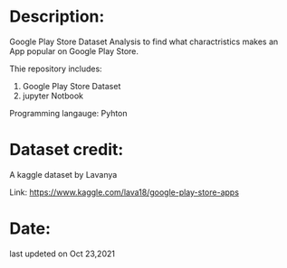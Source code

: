 
# Description:
Google Play Store Dataset Analysis to find what charactristics  makes an App popular on Google Play Store. 

Thie repository includes: 
1) Google Play Store Dataset
2) jupyter Notbook   
                          
Programming langauge: Pyhton 

# Dataset credit: 
A kaggle dataset by Lavanya

Link: https://www.kaggle.com/lava18/google-play-store-apps

# Date: 
last updeted on Oct 23,2021
